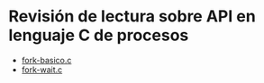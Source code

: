 # Revisión de lectura sobre API en lenguaje C de procesos

* [fork-basico.c](fork-basico.c)
* [fork-wait.c](fork-wait.c)

